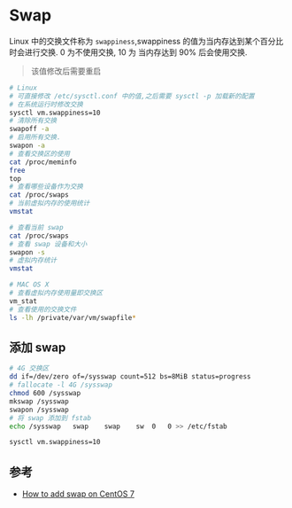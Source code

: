 # Swap

Linux 中的交换文件称为  `swappiness`,swappiness 的值为当内存达到某个百分比时会进行交换. 0 为不使用交换, 10 为 当内存达到 90% 后会使用交换.

> 该值修改后需要重启

```bash
# Linux
# 可直接修改 /etc/sysctl.conf 中的值,之后需要 sysctl -p 加载新的配置
# 在系统运行时修改交换
sysctl vm.swappiness=10
# 清除所有交换
swapoff -a
# 启用所有交换.
swapon -a
# 查看交换区的使用
cat /proc/meminfo
free
top
# 查看哪些设备作为交换
cat /proc/swaps
# 当前虚拟内存的使用统计
vmstat

# 查看当前 swap
cat /proc/swaps
# 查看 swap 设备和大小
swapon -s
# 虚拟内存统计
vmstat

# MAC OS X
# 查看虚拟内存使用量即交换区
vm_stat
# 查看使用的交换文件
ls -lh /private/var/vm/swapfile*
```


## 添加 swap

```bash
# 4G 交换区
dd if=/dev/zero of=/sysswap count=512 bs=8MiB status=progress
# fallocate -l 4G /sysswap
chmod 600 /sysswap
mkswap /sysswap
swapon /sysswap
# 将 swap 添加到 fstab
echo /sysswap   swap    swap    sw  0   0 >> /etc/fstab

sysctl vm.swappiness=10
```

## 参考
* [How to add swap on CentOS 7](https://www.digitalocean.com/community/tutorials/how-to-add-swap-on-centos-7)
